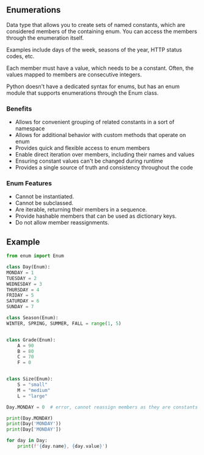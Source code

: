 ## Enumerations

Data type that allows you to create sets of named constants, which are considered members of the containing enum. You can access the members through the enumeration itself.

Examples include days of the week, seasons of the year, HTTP status codes, etc.

Each member must have a value, which needs to be a constant. Often, the values mapped to members are consecutive integers.

Python doesn't have a dedicated syntax for enums, but has an enum module that supports enumerations through the Enum class.

### Benefits

- Allows for convenient grouping of related constants in a sort of namespace
- Allows for additional behavior with custom methods that operate on enum
- Provides quick and flexible access to enum members
- Enable direct iteration over members, including their names and values
- Ensuring constant values can't be changed during runtime
- Provides a single source of truth and consistency throughout the code

### Enum Features

- Cannot be instantiated.
- Cannot be subclassed.
- Are iterable, returning their members in a sequence.
- Provide hashable members that can be used as dictionary keys.
- Do not allow member reassignments.

## Example

```py
from enum import Enum

class Day(Enum):
MONDAY = 1
TUESDAY = 2
WEDNESDAY = 3
THURSDAY = 4
FRIDAY = 5
SATURDAY = 6
SUNDAY = 7

class Season(Enum):
WINTER, SPRING, SUMMER, FALL = range(1, 5)


class Grade(Enum):
    A = 90
    B = 80
    C = 70
    F = 0


class Size(Enum):
    S = "small"
    M = "medium"
    L = "large"
```

```py
Day.MONDAY = 0  # error, cannot reassign members as they are constants

print(Day.MONDAY)
print(Day('MONDAY'))
print(Day['MONDAY'])

for day in Day:
    print(f'{day.name}, {day.value}')
```
